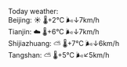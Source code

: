 Today weather:  
Beijing: ☀️ 🌡️+2°C 🌬️↓7km/h  
Tianjin: ☁️ 🌡️+6°C 🌬️↓7km/h  
Shijiazhuang: ⛅️  🌡️+7°C 🌬️↓6km/h  
Tangshan: ⛅️  🌡️+5°C 🌬️↙5km/h  
